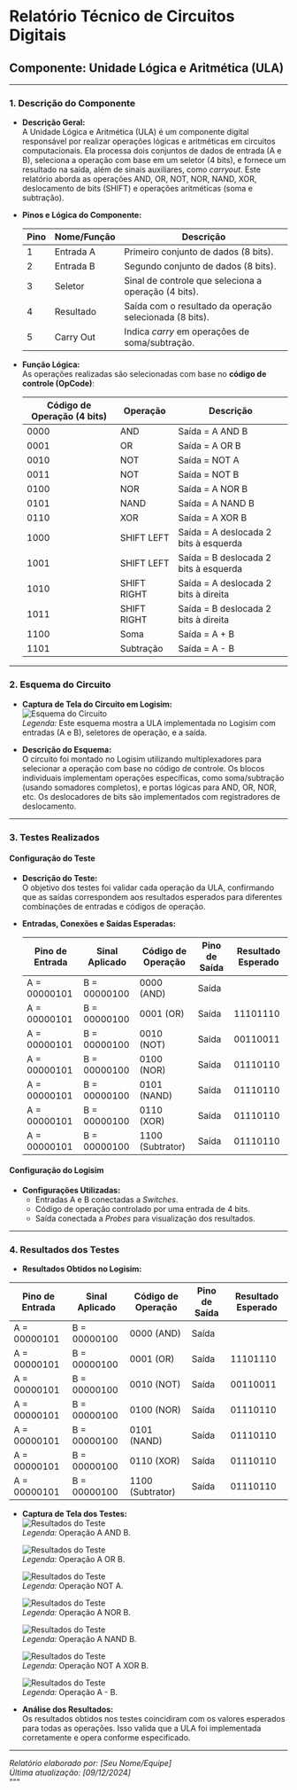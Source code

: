 # Relatório Técnico de Circuitos Digitais

## Componente: Unidade Lógica e Aritmética (ULA)

---

### 1. Descrição do Componente

- **Descrição Geral:**  
  A Unidade Lógica e Aritmética (ULA) é um componente digital responsável por realizar operações lógicas e aritméticas em circuitos computacionais. Ela processa dois conjuntos de dados de entrada (A e B), seleciona a operação com base em um seletor (4 bits), e fornece um resultado na saída, além de sinais auxiliares, como *carryout*. Este relatório aborda as operações AND, OR, NOT, NOR, NAND, XOR, deslocamento de bits (SHIFT) e operações aritméticas (soma e subtração).

- **Pinos e Lógica do Componente:**  

  | Pino | Nome/Função           | Descrição                                                   |
  |------|-----------------------|-----------------------------------------------------------|
  | 1    | Entrada A             | Primeiro conjunto de dados (8 bits).                      |
  | 2    | Entrada B             | Segundo conjunto de dados (8 bits).                       |
  | 3    | Seletor    | Sinal de controle que seleciona a operação (4 bits).      |
  | 4    | Resultado             | Saída com o resultado da operação selecionada (8 bits).   |
  | 5    | Carry Out             | Indica *carry* em operações de soma/subtração.            |

- **Função Lógica:**  
  As operações realizadas são selecionadas com base no **código de controle (OpCode)**:

  | Código de Operação (4 bits) | Operação        | Descrição                                      |
  |-----------------------------|-----------------|------------------------------------------------|
  | 0000                        | AND             | Saída = A AND B                               |
  | 0001                        | OR              | Saída = A OR B                                |
  | 0010                        | NOT             | Saída = NOT A                                 |
  | 0011                        | NOT             | Saída = NOT B                                 |
  | 0100                        | NOR             | Saída = A NOR B                               |
  | 0101                        | NAND            | Saída = A NAND B                              |
  | 0110                        | XOR             | Saída = A XOR B                               |
  | 1000                        | SHIFT LEFT      | Saída = A deslocada 2 bits à esquerda         |
  | 1001                        | SHIFT LEFT      | Saída = B deslocada 2 bits à esquerda         |
  | 1010                        | SHIFT RIGHT     | Saída = A deslocada 2 bits à direita          |
  | 1011                        | SHIFT RIGHT     | Saída = B deslocada 2 bits à direita          |
  | 1100                        | Soma            | Saída = A + B                                 |
  | 1101                       | Subtração       | Saída = A - B                                 |

---

### 2. Esquema do Circuito

- **Captura de Tela do Circuito em Logisim:**  
  ![Esquema do Circuito](Imagens/ULA_cicuito_completo.png)  
  *Legenda:* Este esquema mostra a ULA implementada no Logisim com entradas (A e B), seletores de operação, e a saída.

- **Descrição do Esquema:**  
  O circuito foi montado no Logisim utilizando multiplexadores para selecionar a operação com base no código de controle. Os blocos individuais implementam operações específicas, como soma/subtração (usando somadores completos), e portas lógicas para AND, OR, NOR, etc. Os deslocadores de bits são implementados com registradores de deslocamento.

---

### 3. Testes Realizados

#### Configuração do Teste

- **Descrição do Teste:**  
  O objetivo dos testes foi validar cada operação da ULA, confirmando que as saídas correspondem aos resultados esperados para diferentes combinações de entradas e códigos de operação.

- **Entradas, Conexões e Saídas Esperadas:**  

  | Pino de Entrada | Sinal Aplicado        | Código de Operação | Pino de Saída | Resultado Esperado |
  |-----------------|-----------------------|--------------------|---------------|---------------------|
  | A = 00000101    | B = 00000100          | 0000 (AND)         | Saída         |            |
  | A = 00000101    | B = 00000100          | 0001 (OR)          | Saída         | 11101110           |
  | A = 00000101    | B = 00000100          | 0010 (NOT)         | Saída         | 00110011           |
  | A = 00000101    | B = 00000100          | 0100 (NOR)        | Saída         | 01110110           |
  | A = 00000101    | B = 00000100          | 0101 (NAND)        | Saída         | 01110110           |
  | A = 00000101    | B = 00000100          | 0110 (XOR)        | Saída         | 01110110           |
  | A = 00000101    | B = 00000100          | 1100 (Subtrator)        | Saída         | 01110110           |

#### Configuração do Logisim

- **Configurações Utilizadas:**  
  - Entradas A e B conectadas a *Switches*.  
  - Código de operação controlado por uma entrada de 4 bits.  
  - Saída conectada a *Probes* para visualização dos resultados.  

---

### 4. Resultados dos Testes

- **Resultados Obtidos no Logisim:**  

 | Pino de Entrada | Sinal Aplicado        | Código de Operação | Pino de Saída | Resultado Esperado |
  |-----------------|-----------------------|--------------------|---------------|---------------------|
  | A = 00000101    | B = 00000100          | 0000 (AND)         | Saída         |            |
  | A = 00000101    | B = 00000100          | 0001 (OR)          | Saída         | 11101110           |
  | A = 00000101    | B = 00000100          | 0010 (NOT)         | Saída         | 00110011           |
  | A = 00000101    | B = 00000100          | 0100 (NOR)        | Saída         | 01110110           |
  | A = 00000101    | B = 00000100          | 0101 (NAND)        | Saída         | 01110110           |
  | A = 00000101    | B = 00000100          | 0110 (XOR)        | Saída         | 01110110           |
  | A = 00000101    | B = 00000100          | 1100 (Subtrator)        | Saída         | 01110110           |

- **Captura de Tela dos Testes:**  
  ![Resultados do Teste](Imagens/ULA-testes/ULA_teste_and.jpg)  
  *Legenda:* Operação A AND B.
  
  ![Resultados do Teste](Imagens/ULA-testes/ULA_teste_or.jpg)  
  *Legenda:* Operação A OR B.

  ![Resultados do Teste](Imagens/ULA-testes/ULA_teste_not.jpg)  
  *Legenda:* Operação NOT A.

  ![Resultados do Teste](Imagens/ULA-testes/ULA_teste_nor.jpg)  
  *Legenda:* Operação A NOR B.

  ![Resultados do Teste](Imagens/ULA-testes/ULA_teste_nand.jpg)  
  *Legenda:* Operação A NAND B.

  ![Resultados do Teste](Imagens/ULA-testes/ULA_teste_xor.jpg)  
  *Legenda:* Operação NOT A XOR B.

  ![Resultados do Teste](Imagens/ULA-testes/ULA_teste_subtrator.jpg)  
  *Legenda:* Operação A - B.

- **Análise dos Resultados:**  
  Os resultados obtidos nos testes coincidiram com os valores esperados para todas as operações. Isso valida que a ULA foi implementada corretamente e opera conforme especificado.

---

*Relatório elaborado por:* *[Seu Nome/Equipe]*  
*Última atualização:* *[09/12/2024]*  
"""
